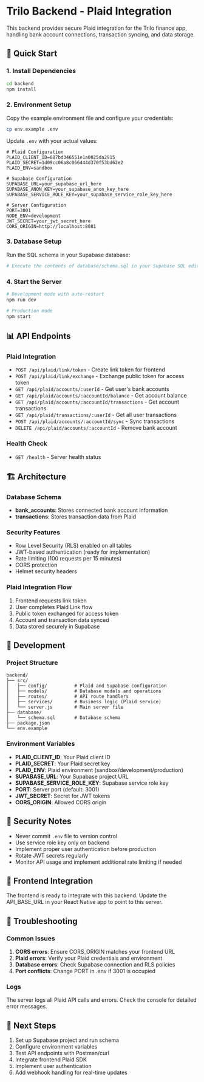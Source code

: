 # Trilo Backend - Plaid Integration

This backend provides secure Plaid integration for the Trilo finance app, handling bank account connections, transaction syncing, and data storage.

## 🚀 Quick Start

### 1. Install Dependencies
```bash
cd backend
npm install
```

### 2. Environment Setup
Copy the example environment file and configure your credentials:
```bash
cp env.example .env
```

Update `.env` with your actual values:
```env
# Plaid Configuration
PLAID_CLIENT_ID=687bd346551e1a0025da2915
PLAID_SECRET=1d09cc06a8c066444d370f53bd62e2
PLAID_ENV=sandbox

# Supabase Configuration
SUPABASE_URL=your_supabase_url_here
SUPABASE_ANON_KEY=your_supabase_anon_key_here
SUPABASE_SERVICE_ROLE_KEY=your_supabase_service_role_key_here

# Server Configuration
PORT=3001
NODE_ENV=development
JWT_SECRET=your_jwt_secret_here
CORS_ORIGIN=http://localhost:8081
```

### 3. Database Setup
Run the SQL schema in your Supabase database:
```bash
# Execute the contents of database/schema.sql in your Supabase SQL editor
```

### 4. Start the Server
```bash
# Development mode with auto-restart
npm run dev

# Production mode
npm start
```

## 📊 API Endpoints

### Plaid Integration
- `POST /api/plaid/link/token` - Create link token for frontend
- `POST /api/plaid/link/exchange` - Exchange public token for access token
- `GET /api/plaid/accounts/:userId` - Get user's bank accounts
- `GET /api/plaid/accounts/:accountId/balance` - Get account balance
- `GET /api/plaid/accounts/:accountId/transactions` - Get account transactions
- `GET /api/plaid/transactions/:userId` - Get all user transactions
- `POST /api/plaid/accounts/:accountId/sync` - Sync transactions
- `DELETE /api/plaid/accounts/:accountId` - Remove bank account

### Health Check
- `GET /health` - Server health status

## 🏗️ Architecture

### Database Schema
- **bank_accounts**: Stores connected bank account information
- **transactions**: Stores transaction data from Plaid

### Security Features
- Row Level Security (RLS) enabled on all tables
- JWT-based authentication (ready for implementation)
- Rate limiting (100 requests per 15 minutes)
- CORS protection
- Helmet security headers

### Plaid Integration Flow
1. Frontend requests link token
2. User completes Plaid Link flow
3. Public token exchanged for access token
4. Account and transaction data synced
5. Data stored securely in Supabase

## 🔧 Development

### Project Structure
```
backend/
├── src/
│   ├── config/          # Plaid and Supabase configuration
│   ├── models/          # Database models and operations
│   ├── routes/          # API route handlers
│   ├── services/        # Business logic (Plaid service)
│   └── server.js        # Main server file
├── database/
│   └── schema.sql       # Database schema
├── package.json
└── env.example
```

### Environment Variables
- **PLAID_CLIENT_ID**: Your Plaid client ID
- **PLAID_SECRET**: Your Plaid secret key
- **PLAID_ENV**: Plaid environment (sandbox/development/production)
- **SUPABASE_URL**: Your Supabase project URL
- **SUPABASE_SERVICE_ROLE_KEY**: Supabase service role key
- **PORT**: Server port (default: 3001)
- **JWT_SECRET**: Secret for JWT tokens
- **CORS_ORIGIN**: Allowed CORS origin

## 🚨 Security Notes

- Never commit `.env` file to version control
- Use service role key only on backend
- Implement proper user authentication before production
- Rotate JWT secrets regularly
- Monitor API usage and implement additional rate limiting if needed

## 📱 Frontend Integration

The frontend is ready to integrate with this backend. Update the API_BASE_URL in your React Native app to point to this server.

## 🐛 Troubleshooting

### Common Issues
1. **CORS errors**: Ensure CORS_ORIGIN matches your frontend URL
2. **Plaid errors**: Verify your Plaid credentials and environment
3. **Database errors**: Check Supabase connection and RLS policies
4. **Port conflicts**: Change PORT in .env if 3001 is occupied

### Logs
The server logs all Plaid API calls and errors. Check the console for detailed error messages.

## 🔄 Next Steps

1. Set up Supabase project and run schema
2. Configure environment variables
3. Test API endpoints with Postman/curl
4. Integrate frontend Plaid SDK
5. Implement user authentication
6. Add webhook handling for real-time updates

